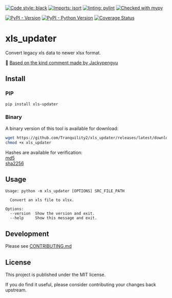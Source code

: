 [![Code style: black](https://img.shields.io/badge/code%20style-black-000000.svg)](https://github.com/psf/black) [![Imports: isort](https://img.shields.io/badge/%20imports-isort-%231674b1?style=flat&labelColor=ef8336)](https://pycqa.github.io/isort/) [![linting: pylint](https://img.shields.io/badge/linting-pylint-yellowgreen)](https://github.com/pylint-dev/pylint) [![Checked with mypy](http://www.mypy-lang.org/static/mypy_badge.svg)](http://mypy-lang.org/)

[![PyPI - Version](https://img.shields.io/pypi/v/xls-updater.svg?logo=pypi&label=PyPI&logoColor=gold)](https://pypi.org/project/xls-updater/) [![PyPI - Python Version](https://img.shields.io/pypi/pyversions/xls-updater.svg?logo=python&label=Python&logoColor=gold)](https://pypi.org/project/xls-updater/) [![Coverage Status](https://coveralls.io/repos/github/Tranquility2/xls_updater/badge.svg?branch=master)](https://coveralls.io/github/Tranquility2/xls_updater?branch=master)

# xls_updater

Convert legacy xls data to newer xlsx format.

💭 [Based on the kind comment made by Jackypengyu](https://stackoverflow.com/a/39461816 "Link")

## Install
### PIP
```bash
pip install xls-updater
```

### Binary
A binary version of this tool is available for download:  
```bash
wget https://github.com/Tranquility2/xls_updater/releases/latest/download/xls_updater
chmod +x xls_updater
```
Hashes are available for verification:  
[md5](https://github.com/Tranquility2/xls_updater/releases/latest/download/xls_updater.md5)  
[sha2256](https://github.com/Tranquility2/xls_updater/releases/latest/download/xls_updater.sha256)

## Usage

```
Usage: python -m xls_updater [OPTIONS] SRC_FILE_PATH

  Convert an xls file to xlsx.

Options:
  --version  Show the version and exit.
  --help     Show this message and exit.
```

## Development

Please see [CONTRIBUTING.md](https://github.com/Tranquility2/xls_updater/blob/master/CONTRIBUTING.md)

## License

This project is published under the MIT license.

If you do find it useful, please consider contributing your changes back upstream.
